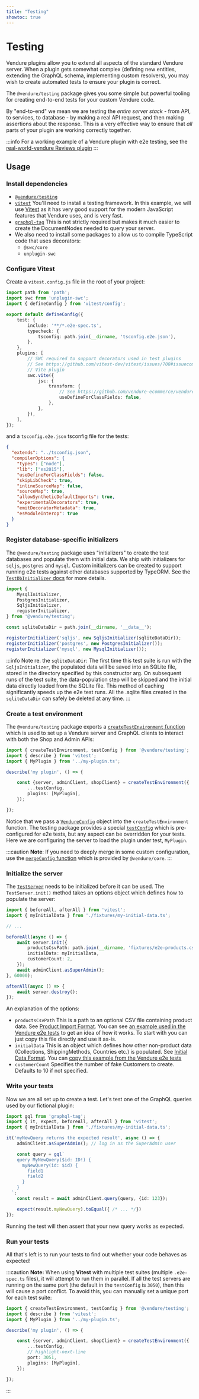 ```yaml
---
title: "Testing"
showtoc: true
---
```


# Testing

Vendure plugins allow you to extend all aspects of the standard Vendure server. When a plugin gets somewhat complex (defining new entities, extending the GraphQL schema, implementing custom resolvers), you may wish to create automated tests to ensure your plugin is correct.

The `@vendure/testing` package gives you some simple but powerful tooling for creating end-to-end tests for your custom Vendure code.

By "end-to-end" we mean we are testing the _entire server stack_ - from API, to services, to database - by making a real API request, and then making assertions about the response. This is a very effective way to ensure that _all_ parts of your plugin are working correctly together.

:::info
For a working example of a Vendure plugin with e2e testing, see the [real-world-vendure Reviews plugin](https://github.com/vendure-ecommerce/real-world-vendure/tree/master/src/plugins/reviews)
:::

## Usage

### Install dependencies

* [`@vendure/testing`](https://www.npmjs.com/package/@vendure/testing)
* [`vitest`](https://vitest.dev/) You'll need to install a testing framework. In this example, we will use [Vitest](https://vitest.dev/) as it has very good support for the modern JavaScript features that Vendure uses, and is very fast.
* [`graphql-tag`](https://www.npmjs.com/package/graphql-tag) This is not strictly required but makes it much easier to create the DocumentNodes needed to query your server.
* We also need to install some packages to allow us to compile TypeScript code that uses decorators:
  - `@swc/core`
  - `unplugin-swc`

### Configure Vitest

Create a `vitest.config.js` file in the root of your project:

```ts
import path from 'path';
import swc from 'unplugin-swc';
import { defineConfig } from 'vitest/config';

export default defineConfig({
    test: {
        include: '**/*.e2e-spec.ts',
        typecheck: {
            tsconfig: path.join(__dirname, 'tsconfig.e2e.json'),
        },
    },
    plugins: [
        // SWC required to support decorators used in test plugins
        // See https://github.com/vitest-dev/vitest/issues/708#issuecomment-1118628479
        // Vite plugin
        swc.vite({
            jsc: {
                transform: {
                    // See https://github.com/vendure-ecommerce/vendure/issues/2099
                    useDefineForClassFields: false,
                },
            },
        }),
    ],
});
```

and a `tsconfig.e2e.json` tsconfig file for the tests:

```json
{
  "extends": "../tsconfig.json",
  "compilerOptions": {
    "types": ["node"],
    "lib": ["es2015"],
    "useDefineForClassFields": false,
    "skipLibCheck": true,
    "inlineSourceMap": false,
    "sourceMap": true,
    "allowSyntheticDefaultImports": true,
    "experimentalDecorators": true,
    "emitDecoratorMetadata": true,
    "esModuleInterop": true
  }
}

```

### Register database-specific initializers

The `@vendure/testing` package uses "initializers" to create the test databases and populate them with initial data. We ship with initializers for `sqljs`, `postgres` and `mysql`. Custom initializers can be created to support running e2e tests against other databases supported by TypeORM. See the [`TestDbInitializer` docs](/reference/typescript-api/testing/test-db-initializer/) for more details.

```ts title="src/plugins/my-plugin/e2e/my-plugin.e2e-spec.ts"
import {
    MysqlInitializer,
    PostgresInitializer,
    SqljsInitializer,
    registerInitializer,
} from '@vendure/testing';

const sqliteDataDir = path.join(__dirname, '__data__');

registerInitializer('sqljs', new SqljsInitializer(sqliteDataDir));
registerInitializer('postgres', new PostgresInitializer());
registerInitializer('mysql', new MysqlInitializer());
```

:::info
Note re. the `sqliteDataDir`: The first time this test suite is run with the `SqljsInitializer`, the populated data will be saved into an SQLite file, stored in the directory specified by this constructor arg. On subsequent runs of the test suite, the data-population step will be skipped and the initial data directly loaded from the SQLite file. This method of caching significantly speeds up the e2e test runs. All the .sqlite files created in the `sqliteDataDir` can safely be deleted at any time.
:::

### Create a test environment

The `@vendure/testing` package exports a [`createTestEnvironment` function](/reference/typescript-api/testing/create-test-environment/) which is used to set up a Vendure server and GraphQL clients to interact with both the Shop and Admin APIs:

```ts title="src/plugins/my-plugin/e2e/my-plugin.e2e-spec.ts"
import { createTestEnvironment, testConfig } from '@vendure/testing';
import { describe } from 'vitest';
import { MyPlugin } from '../my-plugin.ts';

describe('my plugin', () => {

    const {server, adminClient, shopClient} = createTestEnvironment({
        ...testConfig,
        plugins: [MyPlugin],
    });

});
```

Notice that we pass a [`VendureConfig`](/reference/typescript-api/configuration/vendure-config/) object into the `createTestEnvironment` function. The testing package provides a special [`testConfig`](/reference/typescript-api/testing/test-config/) which is pre-configured for e2e tests, but any aspect can be overridden for your tests. Here we are configuring the server to load the plugin under test, `MyPlugin`. 

:::caution
**Note**: If you need to deeply merge in some custom configuration, use the [`mergeConfig` function](/reference/typescript-api/configuration/merge-config/) which is provided by `@vendure/core`.
:::

### Initialize the server

The [`TestServer`](/reference/typescript-api/testing/test-server/) needs to be initialized before it can be used. The `TestServer.init()` method takes an options object which defines how to populate the server:

```ts title="src/plugins/my-plugin/e2e/my-plugin.e2e-spec.ts"
import { beforeAll, afterAll } from 'vitest';
import { myInitialData } from './fixtures/my-initial-data.ts';

// ...

beforeAll(async () => {
    await server.init({
        productsCsvPath: path.join(__dirname, 'fixtures/e2e-products.csv'),
        initialData: myInitialData,
        customerCount: 2,
    });
    await adminClient.asSuperAdmin();
}, 60000);

afterAll(async () => {
    await server.destroy();
});
```

An explanation of the options:

* `productsCsvPath` This is a path to an optional CSV file containing product data. See [Product Import Format](/guides/how-to/importing-data/#product-import-format). You can see [an example used in the Vendure e2e tests](https://github.com/vendure-ecommerce/vendure/blob/master/packages/core/e2e/fixtures/e2e-products-full.csv) to get an idea of how it works. To start with you can just copy this file directly and use it as-is.
* `initialData` This is an object which defines how other non-product data (Collections, ShippingMethods, Countries etc.) is populated. See [Initial Data Format](/guides/how-to/importing-data/#initial-data). You can [copy this example from the Vendure e2e tests](https://github.com/vendure-ecommerce/vendure/blob/master/e2e-common/e2e-initial-data.ts)
* `customerCount` Specifies the number of fake Customers to create. Defaults to 10 if not specified.

### Write your tests

Now we are all set up to create a test. Let's test one of the GraphQL queries used by our fictional plugin:

```ts title="src/plugins/my-plugin/e2e/my-plugin.e2e-spec.ts"
import gql from 'graphql-tag';
import { it, expect, beforeAll, afterAll } from 'vitest';
import { myInitialData } from './fixtures/my-initial-data.ts';

it('myNewQuery returns the expected result', async () => {
    adminClient.asSuperAdmin(); // log in as the SuperAdmin user

    const query = gql`
    query MyNewQuery($id: ID!) {
      myNewQuery(id: $id) {
        field1
        field2
      }
    }
  `;
    const result = await adminClient.query(query, {id: 123});

    expect(result.myNewQuery).toEqual({ /* ... */})
});
```

Running the test will then assert that your new query works as expected.

### Run your tests

All that's left is to run your tests to find out whether your code behaves as expected!

:::caution
**Note:** When using **Vitest** with multiple test suites (multiple `.e2e-spec.ts` files), it will attempt to run them in parallel. If all the test servers are running
on the same port (the default in the `testConfig` is `3050`), then this will cause a port conflict. To avoid this, you can manually set a unique port for each test suite:

```ts title="src/plugins/my-plugin/e2e/my-plugin.e2e-spec.ts"
import { createTestEnvironment, testConfig } from '@vendure/testing';
import { describe } from 'vitest';
import { MyPlugin } from '../my-plugin.ts';

describe('my plugin', () => {

    const {server, adminClient, shopClient} = createTestEnvironment({
        ...testConfig,
        // highlight-next-line
        port: 3051,
        plugins: [MyPlugin],
    });

});
```
:::
